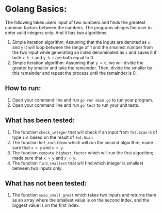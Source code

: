# Golang Basics:
The following takes users input of two numbers and finds the greatest common factors between the numbers.
The programs obliges the user to enter valid integers only. And it has two algorithms:
1. Simple iteration algorithm:
    Assuming that the inputs are denoted as `x` and `y` It will loop between the range of 1 and the smallest number from the two input while generating an index denominated as `i` and saves it if both `x % i` and `y % i` are both equal to 0.
2. Simple iteration algorithm:
    Assuming that `y > 0`, we will divide the greater by smaller and take the remainder. Then, divide the smaller by this remainder and repeat the process until the remainder is 0.

## How to run:
1. Open your command line and run `go run main.go` to run your program.
2. Open your command line and run `go test` to run your unit tests.

## What has been tested:
1. The function `check_integer` that will check if an input from `fmt.Scan` is of type `int` based on the result of `fmt.Scan`
2. The function `hcf_euclidean` which will run the second algorithm; made sure that `x > y` and `x < y`. 
3. The function `compute_highest_factor` which will run the first algorithm; made sure that `x > y` and `x < y`. 
4. The function `find_smallest` that will find which integer is smallest between two inputs only.

## What has not been tested:
1. The function `swap_small_great` which takes two inputs and returns them as an array where the smallest value is on the second index, and the biggest value is on the first index.